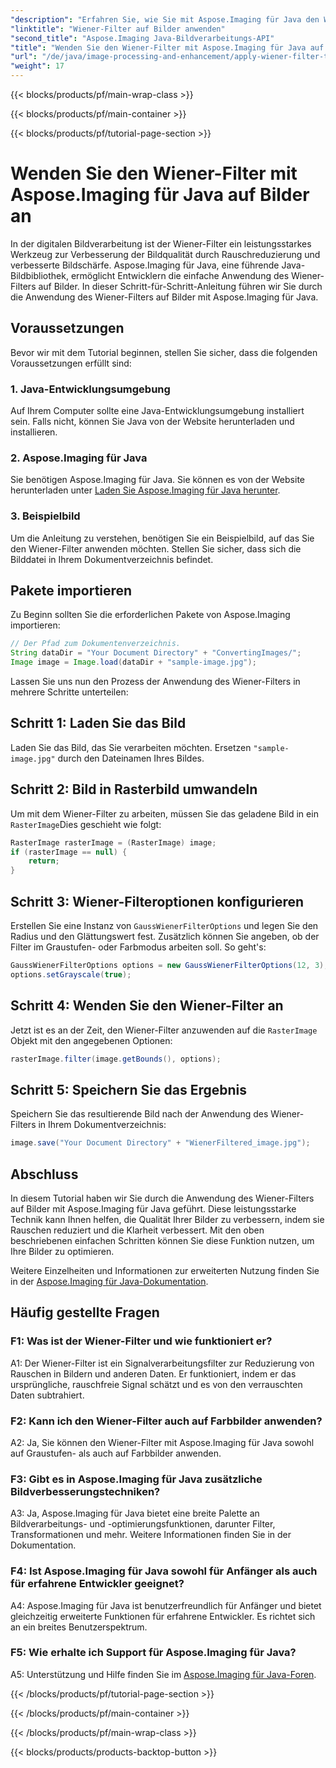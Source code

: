 ```yaml
---
"description": "Erfahren Sie, wie Sie mit Aspose.Imaging für Java den Wiener-Filter auf Bilder anwenden, um die Bildqualität zu verbessern und das Rauschen mühelos zu reduzieren."
"linktitle": "Wiener-Filter auf Bilder anwenden"
"second_title": "Aspose.Imaging Java-Bildverarbeitungs-API"
"title": "Wenden Sie den Wiener-Filter mit Aspose.Imaging für Java auf Bilder an"
"url": "/de/java/image-processing-and-enhancement/apply-wiener-filter-to-images/"
"weight": 17
---
```


{{< blocks/products/pf/main-wrap-class >}}

{{< blocks/products/pf/main-container >}}

{{< blocks/products/pf/tutorial-page-section >}}

# Wenden Sie den Wiener-Filter mit Aspose.Imaging für Java auf Bilder an


In der digitalen Bildverarbeitung ist der Wiener-Filter ein leistungsstarkes Werkzeug zur Verbesserung der Bildqualität durch Rauschreduzierung und verbesserte Bildschärfe. Aspose.Imaging für Java, eine führende Java-Bildbibliothek, ermöglicht Entwicklern die einfache Anwendung des Wiener-Filters auf Bilder. In dieser Schritt-für-Schritt-Anleitung führen wir Sie durch die Anwendung des Wiener-Filters auf Bilder mit Aspose.Imaging für Java.

## Voraussetzungen

Bevor wir mit dem Tutorial beginnen, stellen Sie sicher, dass die folgenden Voraussetzungen erfüllt sind:

### 1. Java-Entwicklungsumgebung

Auf Ihrem Computer sollte eine Java-Entwicklungsumgebung installiert sein. Falls nicht, können Sie Java von der Website herunterladen und installieren.

### 2. Aspose.Imaging für Java

Sie benötigen Aspose.Imaging für Java. Sie können es von der Website herunterladen unter [Laden Sie Aspose.Imaging für Java herunter](https://releases.aspose.com/imaging/java/).

### 3. Beispielbild

Um die Anleitung zu verstehen, benötigen Sie ein Beispielbild, auf das Sie den Wiener-Filter anwenden möchten. Stellen Sie sicher, dass sich die Bilddatei in Ihrem Dokumentverzeichnis befindet.

## Pakete importieren

Zu Beginn sollten Sie die erforderlichen Pakete von Aspose.Imaging importieren:

```java
// Der Pfad zum Dokumentenverzeichnis.
String dataDir = "Your Document Directory" + "ConvertingImages/";
Image image = Image.load(dataDir + "sample-image.jpg");
```

Lassen Sie uns nun den Prozess der Anwendung des Wiener-Filters in mehrere Schritte unterteilen:

## Schritt 1: Laden Sie das Bild

Laden Sie das Bild, das Sie verarbeiten möchten. Ersetzen `"sample-image.jpg"` durch den Dateinamen Ihres Bildes.

## Schritt 2: Bild in Rasterbild umwandeln

Um mit dem Wiener-Filter zu arbeiten, müssen Sie das geladene Bild in ein `RasterImage`Dies geschieht wie folgt:

```java
RasterImage rasterImage = (RasterImage) image;
if (rasterImage == null) {
    return;
}
```

## Schritt 3: Wiener-Filteroptionen konfigurieren

Erstellen Sie eine Instanz von `GaussWienerFilterOptions` und legen Sie den Radius und den Glättungswert fest. Zusätzlich können Sie angeben, ob der Filter im Graustufen- oder Farbmodus arbeiten soll. So geht's:

```java
GaussWienerFilterOptions options = new GaussWienerFilterOptions(12, 3);
options.setGrayscale(true);
```

## Schritt 4: Wenden Sie den Wiener-Filter an

Jetzt ist es an der Zeit, den Wiener-Filter anzuwenden auf die `RasterImage` Objekt mit den angegebenen Optionen:

```java
rasterImage.filter(image.getBounds(), options);
```

## Schritt 5: Speichern Sie das Ergebnis

Speichern Sie das resultierende Bild nach der Anwendung des Wiener-Filters in Ihrem Dokumentverzeichnis:

```java
image.save("Your Document Directory" + "WienerFiltered_image.jpg");
```

## Abschluss

In diesem Tutorial haben wir Sie durch die Anwendung des Wiener-Filters auf Bilder mit Aspose.Imaging für Java geführt. Diese leistungsstarke Technik kann Ihnen helfen, die Qualität Ihrer Bilder zu verbessern, indem sie Rauschen reduziert und die Klarheit verbessert. Mit den oben beschriebenen einfachen Schritten können Sie diese Funktion nutzen, um Ihre Bilder zu optimieren.

Weitere Einzelheiten und Informationen zur erweiterten Nutzung finden Sie in der [Aspose.Imaging für Java-Dokumentation](https://reference.aspose.com/imaging/java/).

## Häufig gestellte Fragen

### F1: Was ist der Wiener-Filter und wie funktioniert er?

A1: Der Wiener-Filter ist ein Signalverarbeitungsfilter zur Reduzierung von Rauschen in Bildern und anderen Daten. Er funktioniert, indem er das ursprüngliche, rauschfreie Signal schätzt und es von den verrauschten Daten subtrahiert.

### F2: Kann ich den Wiener-Filter auch auf Farbbilder anwenden?

A2: Ja, Sie können den Wiener-Filter mit Aspose.Imaging für Java sowohl auf Graustufen- als auch auf Farbbilder anwenden.

### F3: Gibt es in Aspose.Imaging für Java zusätzliche Bildverbesserungstechniken?

A3: Ja, Aspose.Imaging für Java bietet eine breite Palette an Bildverarbeitungs- und -optimierungsfunktionen, darunter Filter, Transformationen und mehr. Weitere Informationen finden Sie in der Dokumentation.

### F4: Ist Aspose.Imaging für Java sowohl für Anfänger als auch für erfahrene Entwickler geeignet?

A4: Aspose.Imaging für Java ist benutzerfreundlich für Anfänger und bietet gleichzeitig erweiterte Funktionen für erfahrene Entwickler. Es richtet sich an ein breites Benutzerspektrum.

### F5: Wie erhalte ich Support für Aspose.Imaging für Java?

A5: Unterstützung und Hilfe finden Sie im [Aspose.Imaging für Java-Foren](https://forum.aspose.com/).

{{< /blocks/products/pf/tutorial-page-section >}}

{{< /blocks/products/pf/main-container >}}

{{< /blocks/products/pf/main-wrap-class >}}

{{< blocks/products/products-backtop-button >}}